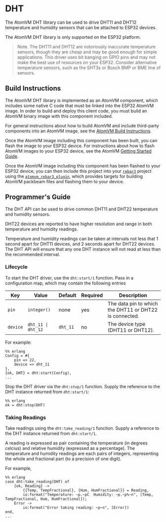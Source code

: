 # DHT

The AtomVM DHT library can be used to drive DHT11 and DHT12 temperature and humidity sensors that can be attached to ESP32 devices.

The AtomVM DHT library is only supported on the ESP32 platform.

> Note.  The DHT11 and DHT12 are notoriously inaccurate temperature sensors, though they are cheap and may be good enough for simple applications.  This driver uses bit banging on GPIO pins and may not make the best use of resources on your ESP32.  Consider alternative temperature sensors, such as the SHT3x or Bosch BMP or BME line of sensors.

## Build Instructions

The AtomVM DHT library is implemented as an AtomVM component, which includes some native C code that must be linked into the ESP32 AtomVM image.  In order to build and deploy this client code, you must build an AtomVM binary image with this component included.

For general instructions about how to build AtomVM and include third-party components into an AtomVM image, see the [AtomVM Build Instructions](https://www.atomvm.net/doc/master/build-instructions.html).

Once the AtomVM image including this component has been built, you can flash the image to your ESP32 device.  For instructions about how to flash AtomVM images to your ESP32 device, see the AtomVM [Getting Started Guide](https://www.atomvm.net/doc/master/getting-started-guide.html).

Once the AtomVM image including this component has been flashed to your ESP32 device, you can then include this project into your [`rebar3`](https://www.rebar3.org) project using the [`atomvm_rebar3_plugin`](https://atomvm.github.io/atomvm_rebar3_plugin), which provides targets for building AtomVM packbeam files and flashing them to your device.

## Programmer's Guide

The DHT API can be used to drive common DHT11 and DHT22 temperature and humidity sensors.

DHT22 devices are reported to have higher resolution and range in both temperature and humidity readings.

Temperature and humidity readings can be taken at intervals not less that 1 second apart for DHT11 devices, and 2 seconds apart for DHT22 devices.  The DHT API will ensure that any one DHT instance will not read at less than the recommended interval.

### Lifecycle

To start the DHT driver, use the `dht:start/1` function.  Pass in a configuration map, which may contain the following entries

| Key | Value | Default | Required | Description |
|-----|-------|---------|----------|-------------|
| `pin` | `integer()` | none | yes | The data pin to which the DHT11 or DHT22 is connected. |
| `device` | `dht_11 \| dht_12` | `dht_11` | no | The device type (DHT11 or DHT12). |

For example:

    %% erlang
    Config = #{
        pin => 22,
        device => dht_11
    },
    {ok, DHT} = dht:start(Config),
    ...

Stop the DHT driver via the `dht:stop/1` function.  Supply the reference to the DHT instance returned from `dht:start/1`:

    %% erlang
    ok = dht:stop(DHT)

### Taking Readings

Take readings using the `dht:take_reading/1` function.  Supply a reference to the DHT instance returned from `dht:start/1`.

A reading is expressed as pair containing the temperature (in degrees celcius) and relative humidity (expressed as a percentage).  The temperature and humidity readings are each pairs of integers, representing the whole and fractional part (to a precision of one digit).

For example,

    %% erlang
    case dht:take_reading(DHT) of
        {ok, Reading} ->
            {{Temp, TempFractional}, {Hum, HumFractional}} = Reading,
            io:format("Temperature: ~p.~pC  Humidity: ~p.~p%~n", [Temp, TempFractional, Hum, HumFractional]);
        Error ->
            io:format("Error taking reading: ~p~n", [Error])
    end,
    ...
